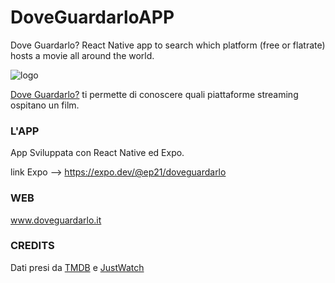 # DoveGuardarloAPP
Dove Guardarlo? React Native app to search which platform (free or flatrate) hosts a movie all around the world.

![logo](https://www.doveguardarlo.it/logo.png)

[Dove Guardarlo?](https://www.doveguardarlo.it) ti permette di conoscere quali piattaforme streaming ospitano un film.
### L'APP
App Sviluppata con React Native ed Expo.

link Expo --> https://expo.dev/@ep21/doveguardarlo

### WEB
www.doveguardarlo.it 

### CREDITS
Dati presi da [TMDB](https://www.themoviedb.org/) e [JustWatch](https://www.justwatch.com/)
